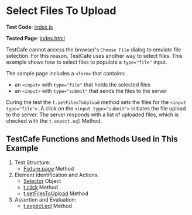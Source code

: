 # Select Files To Upload

**Test Code**: [index.js](index.js)

**Tested Page**: [index.html](index.html)

TestCafe cannot access the browser's `Choose File` dialog to emulate file selection. For this reason, TestCafe uses another way to select files. This example shows how to select files to populate a `type="file"` input.

The sample page includes a `<form>` that contains:

* an `<input>` with `type="file"` that holds the selected files
* an `<input>` with `type="submit"` that sends the files to the server

During the test the `t.setFilesToUpload` method sets the files for the `<input type="file">`. A click on the `<input type="submit">` initiates the file upload to the server. The server responds with a list of uploaded files, which is checked with the `t.expect.eql` Method.

## TestCafe Functions and Methods Used in This Example

1. Test Structure:
   * [Fixture.page](https://devexpress.github.io/testcafe/documentation/reference/test-api/fixture/page.html) Method
2. Element Identification and Actions:
   * [Selector](https://devexpress.github.io/testcafe/documentation/reference/test-api/selector/) Object
   * [t.click](https://devexpress.github.io/testcafe/documentation/reference/test-api/testcontroller/click.html) Method
   * [t.setFilesToUpload](https://devexpress.github.io/testcafe/documentation/reference/test-api/testcontroller/setfilestoupload.html) Method
3. Assertion and Evaluation:
   * [t.expect.eql](https://devexpress.github.io/testcafe/documentation/reference/test-api/testcontroller/expect/eql.html) Method
